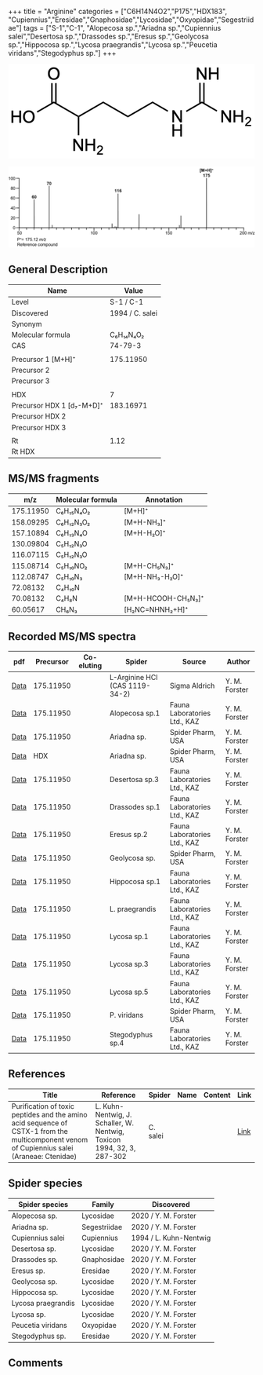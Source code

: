 +++
title = "Arginine"
categories = ["C6H14N4O2","P175","HDX183",
"Cupiennius","Eresidae","Gnaphosidae","Lycosidae","Oxyopidae","Segestriidae"]
tags = ["S-1","C-1",
"Alopecosa sp.","Ariadna sp.","Cupiennius salei","Desertosa sp.","Drassodes sp.","Eresus sp.","Geolycosa sp.","Hippocosa sp.","Lycosa praegrandis","Lycosa sp.","Peucetia viridans","Stegodyphus sp."]
+++

![](/img/Arginine.png)

![](/img_MSMS/175_Arginine.png)

## General Description

| Name                      | Value           |
|---------------------------|-----------------|
| Level                     | S-1 / C-1       |
| Discovered                | 1994 / C. salei |
| Synonym                   |                 |
| Molecular formula         | C₆H₁₄N₄O₂       |
| CAS                       | 74-79-3         |
|                           |                 |
| Precursor 1 [M+H]⁺        | 175.11950       |
| Precursor 2               |                 |
| Precursor 3               |                 |
|                           |                 |
| HDX                       | 7               |
| Precursor HDX 1 [d₇-M+D]⁺ | 183.16971       |
| Precursor HDX 2           |                 |
| Precursor HDX 3           |                 |
|                           |                 |
| Rt                        | 1.12            |
| Rt HDX                    |                 |

## MS/MS fragments

| m/z       | Molecular formula | Annotation         |
|-----------|-------------------|--------------------|
| 175.11950 | C₆H₁₅N₄O₂         | [M+H]⁺             |
| 158.09295 | C₆H₁₂N₃O₂         | [M+H-NH₃]⁺         |
| 157.10894 | C₆H₁₃N₄O          | [M+H-H₂O]⁺         |
| 130.09804 | C₅H₁₂N₃O          |                    |
| 116.07115 | C₅H₁₂N₃O          |                    |
| 115.08714 | C₅H₁₀NO₂          | [M+H-CH₅N₃]⁺       |
| 112.08747 | C₅H₁₀N₃           | [M+H-NH₃-H₂O]⁺     |
| 72.08132  | C₄H₁₀N            |                    |
| 70.08132  | C₄H₈N             | [M+H-HCOOH-CH₅N₃]⁺ |
| 60.05617  | CH₆N₃             | [H₂NC=NHNH₂+H]⁺    |

## Recorded MS/MS spectra

| pdf                                | Precursor | Co-eluting | Spider                         | Source        | Author        |
|------------------------------------|-----------|------------|--------------------------------|---------------|---------------|
| [Data](/pdf/175_Arginine_1-12.pdf) | 175.11950 |            | L-Arginine HCl (CAS 1119-34-2) | Sigma Aldrich | Y. M. Forster |
| [Data](/pdf/Alopecosa-sp1/175_Arginine_Al-sp1.pdf) | 175.11950 |           | Alopecosa sp.1 | Fauna Laboratories Ltd., KAZ | Y. M. Forster |
| [Data](/pdf/Ariadna-sp/175_Arginine_Ar-sp.pdf) | 175.11950 |           | Ariadna sp. | Spider Pharm, USA | Y. M. Forster |
| [Data](/pdf/Ariadna-sp/175_Arginine_Ar-sp_HDX.pdf) | HDX |           | Ariadna sp. | Spider Pharm, USA | Y. M. Forster |
| [Data](/pdf/Desertosa-sp3/175_Arginine_De-sp3.pdf) | 175.11950 |           | Desertosa sp.3 | Fauna Laboratories Ltd., KAZ | Y. M. Forster |
| [Data](/pdf/Drassodes-sp1/175_Arginine_Dr-sp1.pdf) | 175.11950 |           | Drassodes sp.1 | Fauna Laboratories Ltd., KAZ | Y. M. Forster |
| [Data](/pdf/Eresus-sp2/175_Arginine_Er-sp2.pdf) | 175.11950 |           | Eresus sp.2 | Fauna Laboratories Ltd., KAZ | Y. M. Forster |
| [Data](/pdf/Geolycosa-sp/175_Arginine_Ge-sp.pdf) | 175.11950 |           | Geolycosa sp. | Spider Pharm, USA| Y. M. Forster |
| [Data](/pdf/Hippocosa-sp1/175_Arginine_Hi-sp1.pdf) | 175.11950 |           | Hippocosa sp.1 | Fauna Laboratories Ltd., KAZ | Y. M. Forster |
| [Data](/pdf/L-praegrandis/175_Arginine_Lp.pdf) | 175.11950 |           | L. praegrandis | Fauna Laboratories Ltd., KAZ | Y. M. Forster |
| [Data](/pdf/Lycosa-sp1/175_Arginine_Ly-sp1.pdf) | 175.11950 |           | Lycosa sp.1 | Fauna Laboratories Ltd., KAZ | Y. M. Forster |
| [Data](/pdf/Lycosa-sp3/175_Arginine_Ly-sp3.pdf) | 175.11950 |           | Lycosa sp.3 | Fauna Laboratories Ltd., KAZ | Y. M. Forster |
| [Data](/pdf/Lycosa-sp5/175_Arginine_Ly-sp5.pdf) | 175.11950 |           | Lycosa sp.5 | Fauna Laboratories Ltd., KAZ | Y. M. Forster |
| [Data](/pdf/P-viridans/175_Arginine_Pv.pdf) | 175.11950 |           | P. viridans | Spider Pharm, USA | Y. M. Forster |
| [Data](/pdf/Stegodyphus-sp4/175_Arginine_St-sp4.pdf) | 175.11950 |           | Stegodyphus sp.4 | Fauna Laboratories Ltd., KAZ | Y. M. Forster |

## References

| Title                                                                                                                                      | Reference                                                              | Spider   | Name | Content | Link                                         |
|--------------------------------------------------------------------------------------------------------------------------------------------|------------------------------------------------------------------------|----------|------|---------|----------------------------------------------|
| Purification of toxic peptides and the amino acid sequence of CSTX-1 from the multicomponent venom of Cupiennius salei (Araneae: Ctenidae) | L. Kuhn-Nentwig, J. Schaller, W. Nentwig, Toxicon 1994, 32, 3, 287-302 | C. salei |      |         | [Link](https://doi.org/10.1016/0041-0101(94)90082-5) |

## Spider species

| Spider species   | Family     | Discovered             |
|------------------|------------|------------------------|
| Alopecosa sp. | Lycosidae | 2020 / Y. M. Forster |
| Ariadna sp. | Segestriidae | 2020 / Y. M. Forster |
| Cupiennius salei | Cupiennius | 1994 / L. Kuhn-Nentwig |
| Desertosa sp. | Lycosidae | 2020 / Y. M. Forster |
| Drassodes sp. | Gnaphosidae | 2020 / Y. M. Forster |
| Eresus sp. | Eresidae | 2020 / Y. M. Forster |
| Geolycosa sp. | Lycosidae | 2020 / Y. M. Forster |
| Hippocosa sp. | Lycosidae | 2020 / Y. M. Forster |
| Lycosa praegrandis | Lycosidae | 2020 / Y. M. Forster |
| Lycosa sp. | Lycosidae | 2020 / Y. M. Forster |
| Peucetia viridans | Oxyopidae | 2020 / Y. M. Forster |
| Stegodyphus sp. | Eresidae | 2020 / Y. M. Forster |

## Comments